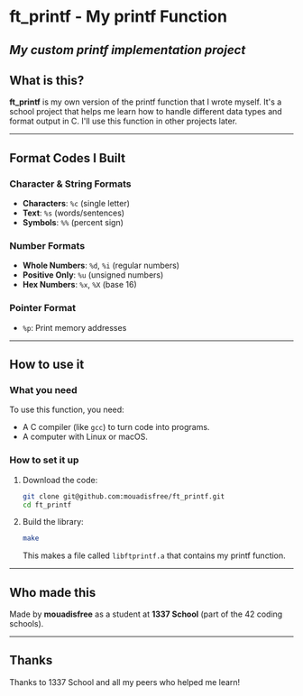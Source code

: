 # ft_printf - My printf Function


*My custom printf implementation project*
---
## What is this?
**ft_printf** is my own version of the printf function that I wrote myself. It's a school project that helps me learn how to handle different data types and format output in C. I'll use this function in other projects later.

---

## Format Codes I Built

### Character & String Formats
- **Characters**: `%c` (single letter)
- **Text**: `%s` (words/sentences)
- **Symbols**: `%%` (percent sign)

### Number Formats
- **Whole Numbers**: `%d`, `%i` (regular numbers)
- **Positive Only**: `%u` (unsigned numbers)
- **Hex Numbers**: `%x`, `%X` (base 16)

### Pointer Format
- `%p`: Print memory addresses

---

## How to use it

### What you need
To use this function, you need:
- A C compiler (like `gcc`) to turn code into programs.
- A computer with Linux or macOS.

### How to set it up
1. Download the code:
   ```bash
   git clone git@github.com:mouadisfree/ft_printf.git
   cd ft_printf


2. Build the library:
   ```bash
   make
   ```

   This makes a file called `libftprintf.a` that contains my printf function.

---

## Who made this
Made by **mouadisfree** as a student at **1337 School** (part of the 42 coding schools).

---

## Thanks
Thanks to 1337 School and all my peers who helped me learn!